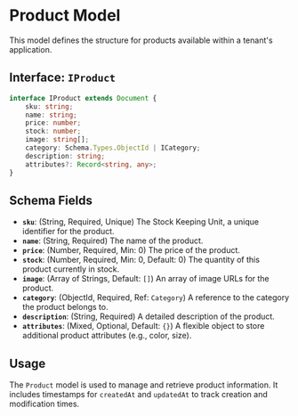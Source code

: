 # Product Model

This model defines the structure for products available within a tenant's application.

## Interface: `IProduct`

```typescript
interface IProduct extends Document {
    sku: string;
    name: string;
    price: number;
    stock: number;
    image: string[];
    category: Schema.Types.ObjectId | ICategory;
    description: string;
    attributes?: Record<string, any>;
}
```

## Schema Fields

*   **`sku`**: (String, Required, Unique) The Stock Keeping Unit, a unique identifier for the product.
*   **`name`**: (String, Required) The name of the product.
*   **`price`**: (Number, Required, Min: 0) The price of the product.
*   **`stock`**: (Number, Required, Min: 0, Default: 0) The quantity of this product currently in stock.
*   **`image`**: (Array of Strings, Default: `[]`) An array of image URLs for the product.
*   **`category`**: (ObjectId, Required, Ref: `Category`) A reference to the category the product belongs to.
*   **`description`**: (String, Required) A detailed description of the product.
*   **`attributes`**: (Mixed, Optional, Default: `{}`) A flexible object to store additional product attributes (e.g., color, size).

## Usage

The `Product` model is used to manage and retrieve product information. It includes timestamps for `createdAt` and `updatedAt` to track creation and modification times.
